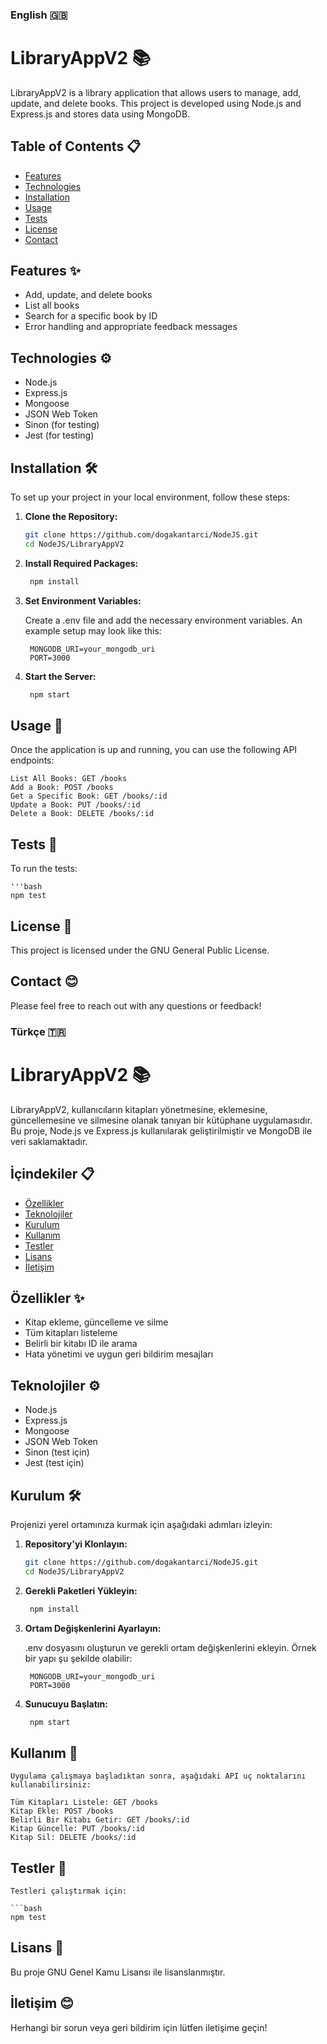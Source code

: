 ### English 🇬🇧

# LibraryAppV2 📚

LibraryAppV2 is a library application that allows users to manage, add, update, and delete books. This project is developed using Node.js and Express.js and stores data using MongoDB.

## Table of Contents 📋
- [Features](#features-✨)
- [Technologies](#technologies-⚙️)
- [Installation](#installation-🛠️)
- [Usage](#usage-🚀)
- [Tests](#tests-🧪)
- [License](#license-📄)
- [Contact](#contact-😊)

## Features ✨

- Add, update, and delete books
- List all books
- Search for a specific book by ID
- Error handling and appropriate feedback messages

## Technologies ⚙️

- Node.js
- Express.js
- Mongoose
- JSON Web Token
- Sinon (for testing)
- Jest (for testing)

## Installation 🛠️

To set up your project in your local environment, follow these steps:

1. **Clone the Repository:**

   ```bash
   git clone https://github.com/dogakantarci/NodeJS.git
   cd NodeJS/LibraryAppV2

2. **Install Required Packages:**

   ```bash
    npm install

3. **Set Environment Variables:**

    Create a .env file and add the necessary environment variables. An example setup may look like this:

   ```env
    MONGODB_URI=your_mongodb_uri
    PORT=3000
4. **Start the Server:**

   ```bash
    npm start

## Usage 🚀
Once the application is up and running, you can use the following API endpoints:

    List All Books: GET /books
    Add a Book: POST /books
    Get a Specific Book: GET /books/:id
    Update a Book: PUT /books/:id
    Delete a Book: DELETE /books/:id

## Tests 🧪
To run the tests:

    '''bash
    npm test
## License 📄
This project is licensed under the GNU General Public License.

## Contact 😊
Please feel free to reach out with any questions or feedback!

### Türkçe 🇹🇷

# LibraryAppV2 📚

LibraryAppV2, kullanıcıların kitapları yönetmesine, eklemesine, güncellemesine ve silmesine olanak tanıyan bir kütüphane uygulamasıdır. Bu proje, Node.js ve Express.js kullanılarak geliştirilmiştir ve MongoDB ile veri saklamaktadır.

## İçindekiler 📋
- [Özellikler](#özellikler-✨)
- [Teknolojiler](#teknolojiler-⚙️)
- [Kurulum](#kurulum-🛠️)
- [Kullanım](#kullanım-🚀)
- [Testler](#testler-🧪)
- [Lisans](#lisans-📄)
- [İletişim](#iletisim-😊)

## Özellikler ✨

- Kitap ekleme, güncelleme ve silme
- Tüm kitapları listeleme
- Belirli bir kitabı ID ile arama
- Hata yönetimi ve uygun geri bildirim mesajları

## Teknolojiler ⚙️

- Node.js
- Express.js
- Mongoose
- JSON Web Token
- Sinon (test için)
- Jest (test için)

## Kurulum 🛠️

Projenizi yerel ortamınıza kurmak için aşağıdaki adımları izleyin:

1. **Repository'yi Klonlayın:**

   ```bash
   git clone https://github.com/dogakantarci/NodeJS.git
   cd NodeJS/LibraryAppV2

2. **Gerekli Paketleri Yükleyin:**
   
   ```bash
    npm install

3. **Ortam Değişkenlerini Ayarlayın:**

    .env dosyasını oluşturun ve gerekli ortam değişkenlerini ekleyin. Örnek bir yapı şu şekilde olabilir:

   ```env
    MONGODB_URI=your_mongodb_uri
    PORT=3000

4. **Sunucuyu Başlatın:**

   ```bash
    npm start

## Kullanım 🚀
    Uygulama çalışmaya başladıktan sonra, aşağıdaki API uç noktalarını kullanabilirsiniz:

    Tüm Kitapları Listele: GET /books
    Kitap Ekle: POST /books
    Belirli Bir Kitabı Getir: GET /books/:id
    Kitap Güncelle: PUT /books/:id
    Kitap Sil: DELETE /books/:id

## Testler 🧪

    Testleri çalıştırmak için:

    ```bash
    npm test

## Lisans 📄

Bu proje GNU Genel Kamu Lisansı ile lisanslanmıştır.

## İletişim 😊
Herhangi bir sorun veya geri bildirim için lütfen iletişime geçin!



